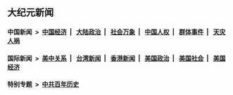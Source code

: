 ## 大纪元新闻

#### 中国新闻 &nbsp;>&nbsp; [中国经济](indexes/ncid283/README.md?01021245) &nbsp;| &nbsp; [大陆政治](indexes/ncid277/README.md?01021245) &nbsp;| &nbsp; [社会万象](indexes/ncid282/README.md?01021245) &nbsp;| &nbsp; [中国人权](indexes/ncid278/README.md?01021245) &nbsp;| &nbsp; [群体事件](indexes/ncid279/README.md?01021245) &nbsp;| &nbsp; [天灾人祸](indexes/ncid280/README.md?01021245)

#### 国际新闻 &nbsp;>&nbsp; [美中关系](indexes/nf1412576/README.md?01021245) &nbsp;| &nbsp; [台湾新闻](indexes/ncid1349361/README.md?01021245) &nbsp;| &nbsp; [香港新闻](indexes/ncid1349362/README.md?01021245) &nbsp;| &nbsp; [美国政治](indexes/ncid1078159/README.md?01021245) &nbsp;| &nbsp; [美国社会](indexes/ncid1078160/README.md?01021245) &nbsp;| &nbsp; [美国经济](indexes/ncid1078158/README.md?01021245)

#### 特别专题 &nbsp;>&nbsp; [中共百年历史](https://github.com/epoch-news/epoch-special/blob/master/README.md?01021245)  
